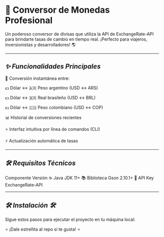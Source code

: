 # 💱 Conversor de Monedas Profesional 

Un poderoso conversor de divisas que utiliza la API de ExchangeRate-API para brindarte tasas de cambio en tiempo real. ¡Perfecto para viajeros, inversionistas y desarrolladores! 🌎

---

## *✨ Funcionalidades Principales*

🔄 Conversión instantánea entre:

💵 Dólar ↔ 🇦🇷 Peso argentino (USD ↔ ARS)

💵 Dólar ↔ 🇧🇷 Real brasileño (USD ↔ BRL)

💵 Dólar ↔ 🇨🇴 Peso colombiano (USD ↔ COP)

📊 Historial de conversiones recientes 

⭐ Interfaz intuitiva por línea de comandos (CLI)

⚡ Actualización automática de tasas

---

## *🛠 Requisitos Técnicos*
Componente	           Versión
☕ Java               JDK	11+
📚 Biblioteca Gson	   2.10.1+
🔑 API Key	           ExchangeRate-API

---

## *🛠️ Instalación 🛠️*
Sigue estos pasos para ejecutar el proyecto en tu máquina local:


⭐ ¡Dale estrellita al repo si te gusta! ⭐
